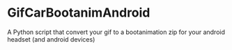 # GifCarBootanimAndroid
A Python script that convert your gif to a bootanimation zip for your android headset (and android devices)
